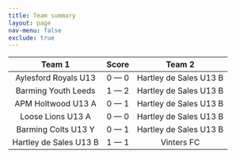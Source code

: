 ```yaml
---
title: Team summary
layout: page
nav-menu: false
exclude: true
---
```




|         Team 1         |    Score    |         Team 2         |
|:----------------------:|:-----------:|:----------------------:|
|  Aylesford Royals U13  | 0 &mdash; 0 | Hartley de Sales U13 B |
|  Barming Youth Leeds   | 1 &mdash; 2 | Hartley de Sales U13 B |
|   APM Holtwood U13 A   | 0 &mdash; 1 | Hartley de Sales U13 B |
|   Loose Lions U13 A    | 0 &mdash; 0 | Hartley de Sales U13 B |
|  Barming Colts U13 Y   | 0 &mdash; 1 | Hartley de Sales U13 B |
| Hartley de Sales U13 B | 1 &mdash; 1 |       Vinters FC       |

 <br /><br /><br />